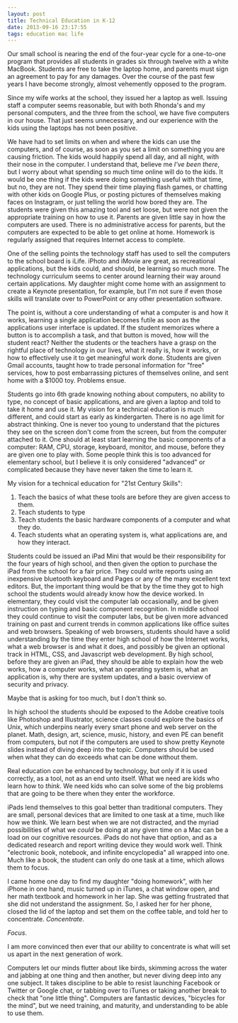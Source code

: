 ```yaml
---
layout: post
title: Technical Education in K-12
date: 2013-09-16 23:17:55
tags: education mac life
---
```


Our small school is nearing the end of the four-year cycle for a one-to-one program that provides all students in grades six through twelve with a white MacBook. Students are free to take the laptop home, and parents must sign an agreement to pay for any damages. Over the course of the past few years I have become strongly, almost vehemently opposed to the program. 

Since my wife works at the school, they issued her a laptop as well. Issuing staff a computer seems reasonable, but with both Rhonda's and my personal computers, and the three from the school, we have five computers in our house. That just seems unnecessary, and our experience with the kids using the laptops has not been positive. 

We have had to set limits on when and where the kids can use the computers, and of course, as soon as you set a limit on something you are causing friction. The kids would happily spend all day, and all night, with their nose in the computer. I understand that, believe me *I've been there*, but I worry about what spending so much time online will do to the kids. It would be one thing if the kids were doing something useful with that time, but no, they are not. They spend their time playing flash games, or chatting with other kids on Google Plus, or posting pictures of themselves making faces on Instagram, or just telling the world how bored they are. The students were given this amazing tool and set loose, but were not given the appropriate training on how to use it. Parents are given little say in how the computers are used. There is no administrative access for parents, but the computers are expected to be able to get online at home. Homework is regularly assigned that requires Internet access to complete. 

One of the selling points the technology staff has used to sell the computers to the school board is iLife. iPhoto and iMovie are great, as recreational applications, but the kids could, and should, be learning so much more. The technology curriculum seems to center around learning their way around certain applications. My daughter might come home with an assignment to create a Keynote presentation, for example, but I'm not sure if even those skills will translate over to PowerPoint or any other presentation software. 

The point is, without a core understanding of what a computer is and how it works, learning a single application becomes futile as soon as the applications user interface is updated. If the student memorizes where a button is to accomplish a task, and that button is moved, how will the student react? Neither the students or the teachers have a grasp on the rightful place of technology in our lives, what it really is, how it works, or how to effectively use it to get meaningful work done. Students are given Gmail accounts, taught how to trade personal information for "free" services, how to post embarrassing pictures of themselves online, and sent home with a $1000 toy. Problems ensue. 

Students go into 6th grade knowing nothing about computers, no ability to type, no concept of basic applications, and are given a laptop and told to take it home and use it. My vision for a technical education is much different, and could start as early as kindergarten. There is no age limit for abstract thinking. One is never too young to understand that the pictures they see on the screen don't come from the screen, but from the computer attached to it. One should at least start learning the basic components of a computer: RAM, CPU, storage, keyboard, monitor, and mouse, before they are given one to play with. Some people think this is too advanced for elementary school, but I believe it is only considered "advanced" or complicated because they have never taken the time to learn it. 

My vision for a technical education for "21st Century Skills":

1. Teach the basics of what these tools are before they are given access to them.
2. Teach students to type
3. Teach students the basic hardware components of a computer and what they do.
4. Teach students what an operating system is, what applications are, and how they interact. 

Students could be issued an iPad Mini that would be their responsibility for the four years of high school, and then given the option to purchase the iPad from the school for a fair price. They could write reports using an inexpensive bluetooth keyboard and Pages or any of the many excellent text editors. But, the important thing would be that by the time they got to high school the students would already know how the device worked. In elementary, they could visit the computer lab occasionally, and be given instruction on typing and basic component recognition. In middle school they could continue to visit the computer labs, but be given more advanced training on past and current trends in common applications like office suites and web browsers. Speaking of web browsers, students should have a solid understanding by the time they enter high school of how the Internet works, what a web browser is and what it does, and possibly be given an optional track in HTML, CSS, and Javascript web development. By high school, before they are given an iPad, they should be able to explain how the web works, how a computer works, what an operating system is, what an application is, why there are system updates, and a basic overview of security and privacy. 

Maybe that is asking for too much, but I don't think so. 

In high school the students should be exposed to the Adobe creative tools like Photoshop and Illustrator, science classes could explore the basics of Unix, which underpins nearly every smart phone and web server on the planet. Math, design, art, science, music, history, and even PE can benefit from computers, but not if the computers are used to show pretty Keynote slides instead of diving deep into the topic. Computers should be used when what they can do exceeds what can be done without them. 

Real education *can* be enhanced by technology, but only if it is used correctly, as a tool, not as an end unto itself. What we need are kids who learn how to *think*. We need kids who can solve some of the big problems that are going to be there when they enter the workforce.  

iPads lend themselves to this goal better than traditional computers. They are small, personal devices that are limited to one task at a time, much like how we think. We learn best when we are not distracted, and the myriad possibilities of what we *could* be doing at any given time on a Mac can be a load on our cognitive resources. iPads do not have that option, and as a dedicated research and report writing device they would work well. Think "electronic book, notebook, and infinite encyclopedia" all wrapped into one. Much like a book, the student can only do one task at a time, which allows them to focus. 

I came home one day to find my daughter "doing homework", with her iPhone in one hand, music turned up in iTunes, a chat window open, and her math textbook and homework in her lap. She was getting frustrated that she did not understand the assignment. So, I asked her for her phone, closed the lid of the laptop and set them on the coffee table, and told her to concentrate. *Concentrate*. 

*Focus*. 

I am more convinced then ever that our ability to concentrate is what will set us apart in the next generation of work.

Computers let our minds flutter about like birds, skimming across the water and jabbing at one thing and then another, but never diving deep into any one subject. It takes discipline to be able to resist launching Facebook or Twitter or Google chat, or tabbing over to iTunes or taking another break to check that "one little thing". Computers are fantastic devices, "bicycles for the mind", but we need training, and maturity, and understanding to be able to use them. 

